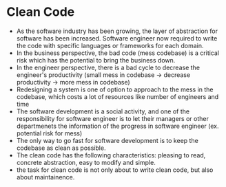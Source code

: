 # Clean Code

* As the software industry has been growing, the layer of abstraction for software has been increased. Software engineer now required to write the code with specific languages or frameworks for each domain.
* In the business perspective, the bad code (mess codebase) is a critical risk which has the potential to bring the business down.
* In the engineer perspective, there is a bad cycle to decrease the engineer's productivity (small mess in codebase -> decrease productivity -> more mess in codebase)
* Redesigning a system is one of option to approach to the mess in the codebase, which costs a lot of resources like number of engineers and time
* The software development is a social activity, and one of the responsibility for software engineer is to let their managers or other departmenets the information of the progress in software engineer (ex. potential risk for mess)
* The only way to go fast for software development is to keep the codebase as clean as possible.
* The clean code has the following characteristics: pleasing to read, concrete abstraction, easy to modify and simple. 
* the task for clean code is not only about to write clean code, but also about maintainence.
